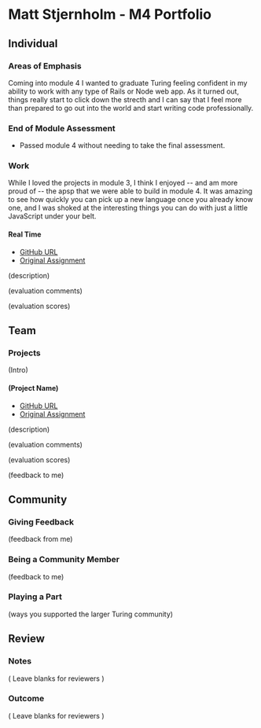 # Matt Stjernholm - M4 Portfolio

## Individual

### Areas of Emphasis

Coming into module 4 I wanted to graduate Turing feeling confident in my ability to work with any type of Rails or Node web app.
As it turned out, things really start to click down the strecth and I can say that I feel more than prepared to go out into the world
and start writing code professionally.  

### End of Module Assessment

- Passed module 4 without needing to take the final assessment.

### Work

While I loved the projects in module 3, I think I enjoyed -- and am more proud of -- the apsp that we were able to build in module 4.
It was amazing to see how quickly you can pick up a new language once you already know one, and I was shoked at the interesting things you can do with just a little JavaScript under your belt.

#### Real Time

* [GitHub URL]()
* [Original Assignment]()

(description)

(evaluation comments)

(evaluation scores)

## Team

### Projects

(Intro)

#### (Project Name)

* [GitHub URL]()
* [Original Assignment]()

(description)

(evaluation comments)

(evaluation scores)

(feedback to me)

## Community

### Giving Feedback

(feedback from me)

### Being a Community Member

(feedback to me)

### Playing a Part

(ways you supported the larger Turing community)

## Review

### Notes

( Leave blanks for reviewers )

### Outcome

( Leave blanks for reviewers )
